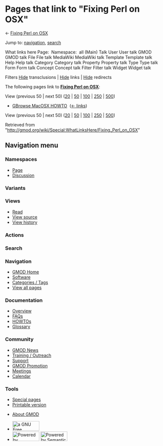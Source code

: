 <div id="mw-page-base" class="noprint">

</div>

<div id="mw-head-base" class="noprint">

</div>

<div id="content" class="mw-body" role="main">

<span id="top"></span>

<div id="mw-js-message" style="display:none;">

</div>



# <span dir="auto">Pages that link to "Fixing Perl on OSX"</span>

<div id="bodyContent">

<div id="contentSub">

← [Fixing Perl on OSX](/wiki/Fixing_Perl_on_OSX "Fixing Perl on OSX")

</div>

<div id="jump-to-nav" class="mw-jump">

Jump to: [navigation](#mw-navigation), [search](#p-search)

</div>

<div id="mw-content-text">

What links here Page:  Namespace:  all (Main) Talk User User talk GMOD
GMOD talk File File talk MediaWiki MediaWiki talk Template Template talk
Help Help talk Category Category talk Property Property talk Type Type
talk Form Form talk Concept Concept talk Filter Filter talk Widget
Widget talk

Filters
[Hide](/mediawiki/index.php?title=Special:WhatLinksHere/Fixing_Perl_on_OSX&hidetrans=1 "Special:WhatLinksHere/Fixing Perl on OSX")
transclusions \|
[Hide](/mediawiki/index.php?title=Special:WhatLinksHere/Fixing_Perl_on_OSX&hidelinks=1 "Special:WhatLinksHere/Fixing Perl on OSX")
links \|
[Hide](/mediawiki/index.php?title=Special:WhatLinksHere/Fixing_Perl_on_OSX&hideredirs=1 "Special:WhatLinksHere/Fixing Perl on OSX")
redirects

The following pages link to **[Fixing Perl on
OSX](/wiki/Fixing_Perl_on_OSX "Fixing Perl on OSX")**:

View (previous 50 \| next 50)
([20](/mediawiki/index.php?title=Special:WhatLinksHere/Fixing_Perl_on_OSX&limit=20 "Special:WhatLinksHere/Fixing Perl on OSX")
\|
[50](/mediawiki/index.php?title=Special:WhatLinksHere/Fixing_Perl_on_OSX&limit=50 "Special:WhatLinksHere/Fixing Perl on OSX")
\|
[100](/mediawiki/index.php?title=Special:WhatLinksHere/Fixing_Perl_on_OSX&limit=100 "Special:WhatLinksHere/Fixing Perl on OSX")
\|
[250](/mediawiki/index.php?title=Special:WhatLinksHere/Fixing_Perl_on_OSX&limit=250 "Special:WhatLinksHere/Fixing Perl on OSX")
\|
[500](/mediawiki/index.php?title=Special:WhatLinksHere/Fixing_Perl_on_OSX&limit=500 "Special:WhatLinksHere/Fixing Perl on OSX"))

- [GBrowse MacOSX
  HOWTO](/wiki/GBrowse_MacOSX_HOWTO "GBrowse MacOSX HOWTO") ‎
  <span class="mw-whatlinkshere-tools">([←
  links](/mediawiki/index.php?title=Special:WhatLinksHere&target=GBrowse+MacOSX+HOWTO "Special:WhatLinksHere"))</span>

View (previous 50 \| next 50)
([20](/mediawiki/index.php?title=Special:WhatLinksHere/Fixing_Perl_on_OSX&limit=20 "Special:WhatLinksHere/Fixing Perl on OSX")
\|
[50](/mediawiki/index.php?title=Special:WhatLinksHere/Fixing_Perl_on_OSX&limit=50 "Special:WhatLinksHere/Fixing Perl on OSX")
\|
[100](/mediawiki/index.php?title=Special:WhatLinksHere/Fixing_Perl_on_OSX&limit=100 "Special:WhatLinksHere/Fixing Perl on OSX")
\|
[250](/mediawiki/index.php?title=Special:WhatLinksHere/Fixing_Perl_on_OSX&limit=250 "Special:WhatLinksHere/Fixing Perl on OSX")
\|
[500](/mediawiki/index.php?title=Special:WhatLinksHere/Fixing_Perl_on_OSX&limit=500 "Special:WhatLinksHere/Fixing Perl on OSX"))

</div>

<div class="printfooter">

Retrieved from
"<http://gmod.org/wiki/Special:WhatLinksHere/Fixing_Perl_on_OSX>"

</div>

<div id="catlinks" class="catlinks catlinks-allhidden">

</div>

<div class="visualClear">

</div>

</div>

</div>

<div id="mw-navigation">

## Navigation menu

<div id="mw-head">



<div id="left-navigation">

<div id="p-namespaces" class="vectorTabs" role="navigation"
aria-labelledby="p-namespaces-label">

### Namespaces

- <span id="ca-nstab-main"><a href="/wiki/Fixing_Perl_on_OSX" accesskey="c"
  title="View the content page [c]">Page</a></span>
- <span id="ca-talk"><a
  href="/mediawiki/index.php?title=Talk:Fixing_Perl_on_OSX&amp;action=edit&amp;redlink=1"
  accesskey="t"
  title="Discussion about the content page [t]">Discussion</a></span>

</div>

<div id="p-variants" class="vectorMenu emptyPortlet" role="navigation"
aria-labelledby="p-variants-label">

### 

### Variants[](#)

<div class="menu">

</div>

</div>

</div>

<div id="right-navigation">

<div id="p-views" class="vectorTabs" role="navigation"
aria-labelledby="p-views-label">

### Views

- <span id="ca-view">[Read](/wiki/Fixing_Perl_on_OSX)</span>
- <span id="ca-viewsource"><a href="/mediawiki/index.php?title=Fixing_Perl_on_OSX&amp;action=edit"
  accesskey="e" title="This page is protected.
  You can view its source [e]">View source</a></span>
- <span id="ca-history"><a
  href="/mediawiki/index.php?title=Fixing_Perl_on_OSX&amp;action=history"
  accesskey="h" title="Past revisions of this page [h]">View history</a></span>

</div>

<div id="p-cactions" class="vectorMenu emptyPortlet" role="navigation"
aria-labelledby="p-cactions-label">

### Actions[](#)

<div class="menu">

</div>

</div>

<div id="p-search" role="search">

### Search

<div id="simpleSearch">

</div>

</div>

</div>

</div>

<div id="mw-panel">

<div id="p-logo" role="banner">

<a href="/wiki/Main_Page"
style="background-image: url(http://gmod.org/images/GMOD-cogs.png);"
title="Visit the main page"></a>

</div>

<div id="p-Navigation" class="portal" role="navigation"
aria-labelledby="p-Navigation-label">

### Navigation

<div class="body">

- <span id="n-GMOD-Home">[GMOD Home](/wiki/Main_Page)</span>
- <span id="n-Software">[Software](/wiki/GMOD_Components)</span>
- <span id="n-Categories-.2F-Tags">[Categories /
  Tags](/wiki/Categories)</span>
- <span id="n-View-all-pages">[View all
  pages](/wiki/Special:AllPages)</span>

</div>

</div>

<div id="p-Documentation" class="portal" role="navigation"
aria-labelledby="p-Documentation-label">

### Documentation

<div class="body">

- <span id="n-Overview">[Overview](/wiki/Overview)</span>
- <span id="n-FAQs">[FAQs](/wiki/Category:FAQ)</span>
- <span id="n-HOWTOs">[HOWTOs](/wiki/Category:HOWTO)</span>
- <span id="n-Glossary">[Glossary](/wiki/Glossary)</span>

</div>

</div>

<div id="p-Community" class="portal" role="navigation"
aria-labelledby="p-Community-label">

### Community

<div class="body">

- <span id="n-GMOD-News">[GMOD News](/wiki/GMOD_News)</span>
- <span id="n-Training-.2F-Outreach">[Training /
  Outreach](/wiki/Training_and_Outreach)</span>
- <span id="n-Support">[Support](/wiki/Support)</span>
- <span id="n-GMOD-Promotion">[GMOD
  Promotion](/wiki/GMOD_Promotion)</span>
- <span id="n-Meetings">[Meetings](/wiki/Meetings)</span>
- <span id="n-Calendar">[Calendar](/wiki/Calendar)</span>

</div>

</div>

<div id="p-tb" class="portal" role="navigation"
aria-labelledby="p-tb-label">

### Tools

<div class="body">

- <span id="t-specialpages"><a href="/wiki/Special:SpecialPages" accesskey="q"
  title="A list of all special pages [q]">Special pages</a></span>
- <span id="t-print"><a
  href="/mediawiki/index.php?title=Special:WhatLinksHere/Fixing_Perl_on_OSX&amp;printable=yes"
  rel="alternate" accesskey="p"
  title="Printable version of this page [p]">Printable version</a></span>

</div>

</div>

</div>

</div>

<div id="footer" role="contentinfo">

- <span id="footer-places-about">[About
  GMOD](/wiki/GMOD:About "GMOD:About")</span>

<!-- -->

- <span id="footer-copyrightico">[<img src="http://www.gnu.org/graphics/gfdl-logo-small.png" width="88"
  height="31" alt="a GNU Free Documentation License" />](http://www.gnu.org/licenses/fdl-1.3.html)</span>
- <span id="footer-poweredbyico">[<img src="/mediawiki/skins/common/images/poweredby_mediawiki_88x31.png"
  width="88" height="31" alt="Powered by MediaWiki" />](//www.mediawiki.org/)
  [<img
  src="/mediawiki/extensions/SemanticMediaWiki/includes/../resources/images/smw_button.png"
  width="88" height="31" alt="Powered by Semantic MediaWiki" />](https://www.semantic-mediawiki.org/wiki/Semantic_MediaWiki)</span>

<div style="clear:both">

</div>

</div>
